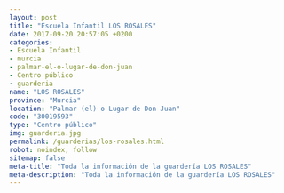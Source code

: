 ```yaml
---
layout: post
title: "Escuela Infantil LOS ROSALES"
date: 2017-09-20 20:57:05 +0200
categories:
- Escuela Infantil
- murcia
- palmar-el-o-lugar-de-don-juan
- Centro público
- guarderia
name: "LOS ROSALES"
province: "Murcia"
location: "Palmar (el) o Lugar de Don Juan"
code: "30019593"
type: "Centro público"
img: guarderia.jpg
permalink: /guarderias/los-rosales.html
robot: noindex, follow
sitemap: false
meta-title: "Toda la información de la guardería LOS ROSALES"
meta-description: "Toda la información de la guardería LOS ROSALES"
---
```

